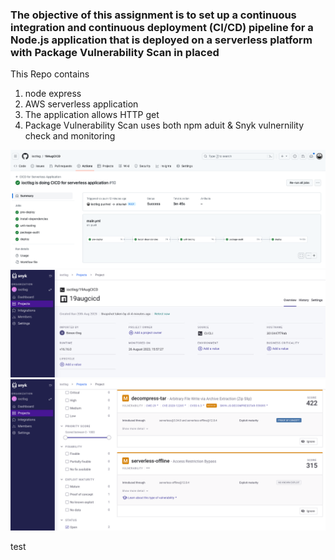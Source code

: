 ### The objective of this assignment is to set up a continuous integration and continuous deployment (CI/CD) pipeline for a Node.js application that is deployed on a serverless platform with Package Vulnerability Scan in placed

This Repo contains
1) node express
2) AWS serverless application
3) The application allows HTTP get
4) Package Vulnerability Scan uses both npm aduit & Snyk vulnernility check and monitoring

![alt text](https://github.com/ioctlsg/19AugCICD/blob/main/Screenshot%202023-08-26%20at%204.08.02%20PM.png)
![alt text](https://github.com/ioctlsg/19AugCICD/blob/main/Screenshot%202023-08-26%20at%204.03.48%20PM.png)
![alt text](https://github.com/ioctlsg/19AugCICD/blob/main/Screenshot%202023-08-26%20at%204.03.02%20PM.png)

test
